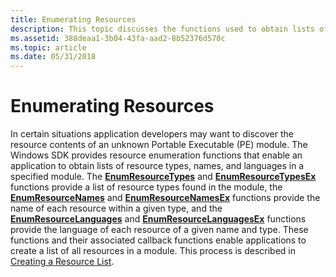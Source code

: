 ```yaml
---
title: Enumerating Resources
description: This topic discusses the functions used to obtain lists of resources.
ms.assetid: 388deaa1-3b04-43fa-aad2-8b52376d570c
ms.topic: article
ms.date: 05/31/2018
---
```


# Enumerating Resources

In certain situations application developers may want to discover the resource contents of an unknown Portable Executable (PE) module. The Windows SDK provides resource enumeration functions that enable an application to obtain lists of resource types, names, and languages in a specified module. The [**EnumResourceTypes**](/windows/desktop/api/Winbase/nf-winbase-enumresourcetypesa) and [**EnumResourceTypesEx**](https://msdn.microsoft.com/library/ms648040(v=VS.85).aspx) functions provide a list of resource types found in the module, the [**EnumResourceNames**](/windows/desktop/api/Winbase/nf-winbase-enumresourcenamesa) and [**EnumResourceNamesEx**](https://msdn.microsoft.com/library/ms648038(v=VS.85).aspx) functions provide the name of each resource within a given type, and the [**EnumResourceLanguages**](/windows/desktop/api/Winbase/nf-winbase-enumresourcelanguagesa) and [**EnumResourceLanguagesEx**](https://msdn.microsoft.com/library/ms648036(v=VS.85).aspx) functions provide the language of each resource of a given name and type. These functions and their associated callback functions enable applications to create a list of all resources in a module. This process is described in [Creating a Resource List](using-resources.md).

 

 





